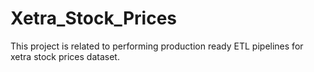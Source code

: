 # Xetra_Stock_Prices

This project is related to performing production ready ETL pipelines for xetra stock prices dataset.
